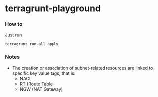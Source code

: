 # terragrunt-playground

### How to
Just run

```bash
terragrunt run-all apply
```

### Notes
- The creation or association of subnet-related resources are linked to specific key value tags, that is:
    - NACL
    - RT (Route Table)
    - NGW (NAT Gateway)